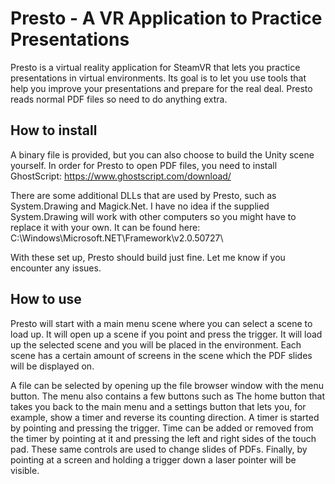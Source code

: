 # Presto - A VR Application to Practice Presentations

Presto is a virtual reality application for SteamVR that lets you practice presentations in virtual environments. Its goal is to let you use tools that help you improve your presentations and prepare for the real deal. Presto reads normal PDF files so need to do anything extra.

## How to install

A binary file is provided, but you can also choose to build the Unity scene yourself. In order for Presto to open PDF files, you need to install GhostScript: https://www.ghostscript.com/download/

There are some additional DLLs that are used by Presto, such as System.Drawing and Magick.Net. I have no idea if the supplied System.Drawing will work with other computers so you might have to replace it with your own. It can be found here: C:\Windows\Microsoft.NET\Framework\v2.0.50727\

With these set up, Presto should build just fine. Let me know if you encounter any issues. 

## How to use

Presto will start with a main menu scene where you can select a scene to load up. It will open up a scene if you point and press the trigger. It will load up the selected scene and you will be placed in the environment. Each scene has a certain amount of screens in the scene which the PDF slides will be displayed on. 

A file can be selected by opening up the file browser window with the menu button. The menu also contains a few buttons such as The home button that takes you back to the main menu and a settings button that lets you, for example, show a timer and reverse its counting direction. A timer is started by pointing and pressing the trigger. Time can be added or removed from the timer by pointing at it and pressing the left and right sides of the touch pad. These same controls are used to change slides of PDFs. Finally, by pointing at a screen and holding a trigger down a laser pointer will be visible. 